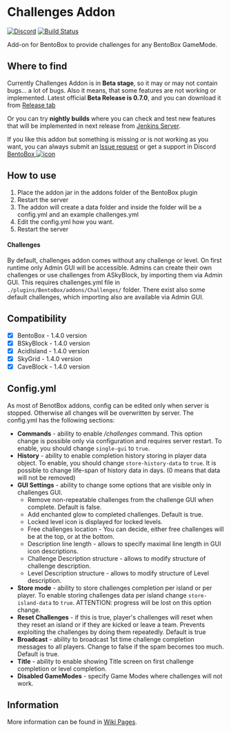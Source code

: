 # Challenges Addon
[![Discord](https://img.shields.io/discord/272499714048524288.svg?logo=discord)](https://discord.bentobox.world)
[![Build Status](https://ci.codemc.org/buildStatus/icon?job=BentoBoxWorld/Challenges)](https://ci.codemc.org/job/BentoBoxWorld/job/Challenges/)

Add-on for BentoBox to provide challenges for any BentoBox GameMode. 

## Where to find

Currently Challenges Addon is in **Beta stage**, so it may or may not contain bugs... a lot of bugs. Also it means, that some features are not working or implemented. 
Latest official **Beta Release is 0.7.0**, and you can download it from [Release tab](https://github.com/BentoBoxWorld/Challenges/releases)

Or you can try **nightly builds** where you can check and test new features that will be implemented in next release from [Jenkins Server](https://ci.codemc.org/job/BentoBoxWorld/job/Challenges/lastStableBuild/).

If you like this addon but something is missing or is not working as you want, you can always submit an [Issue request](https://github.com/BentoBoxWorld/Challenges/issues) or get a support in Discord [BentoBox ![icon](https://avatars2.githubusercontent.com/u/41555324?s=15&v=4)](https://discord.bentobox.world)

## How to use

1. Place the addon jar in the addons folder of the BentoBox plugin
2. Restart the server
3. The addon will create a data folder and inside the folder will be a config.yml and an example challenges.yml
4. Edit the config.yml how you want.
5. Restart the server

#### Challenges

By default, challenges addon comes without any challenge or level. On first runtime only Admin GUI will be accessible. 
Admins can create their own challenges or use challenges from ASkyBlock, by importing them via Admin GUI. This requires challenges.yml file in `./plugins/BentoBox/addons/Challenges/` folder.
There exist also some default challenges, which importing also are available via Admin GUI.

## Compatibility

- [x] BentoBox - 1.4.0 version
- [x] BSkyBlock - 1.4.0 version
- [x] AcidIsland - 1.4.0 version
- [x] SkyGrid - 1.4.0 version
- [x] CaveBlock - 1.4.0 version

## Config.yml

As most of BenotBox addons, config can be edited only when server is stopped. Otherwise all changes will be overwritten by server.
The config.yml has the following sections:

* **Commands** - ability to enable */challenges* command. This option change is possible only via configuration and requires server restart.
		To enable, you should change `single-gui` to `true`.
* **History** - ability to enable completion history storing in player data object. 
		To enable, you should change `store-history-data` to `true`.
		It is possible to change life-span of history data in days. (0 means that data will not be removed)
* **GUI Settings** - ability to change some options that are visible only in challenges GUI.
	* Remove non-repeatable challenges from the challenge GUI when complete. Default is false.
	* Add enchanted glow to completed challenges. Default is true.
	* Locked level icon is displayed for locked levels.
	* Free challenges location - You can decide, either free challenges will be at the top, or at the bottom.
	* Description line length - allows to specify maximal line length in GUI icon descriptions.
	* Challenge Description structure - allows to modify structure of challenge description.
    * Level Description structure - allows to modify structure of Level description.
* **Store mode** - ability to store challenges completion per island or per player.
		To enable storing challenges data per island change `store-island-data` to `true`. ATTENTION: progress will be lost on this option change.
* **Reset Challenges** - if this is true, player's challenges will reset when they reset an island or if they are kicked or leave a team. Prevents exploiting the challenges by doing them repeatedly. Default is true
* **Broadcast** - ability to broadcast 1st time challenge completion messages to all players. Change to false if the spam becomes too much. Default is true.
* **Title** - ability to enable showing Title screen on first challenge completion or level completion.
* **Disabled GameModes** - specify Game Modes where challenges will not work.

## Information

More information can be found in [Wiki Pages](https://github.com/BentoBoxWorld/Challenges/wiki).
